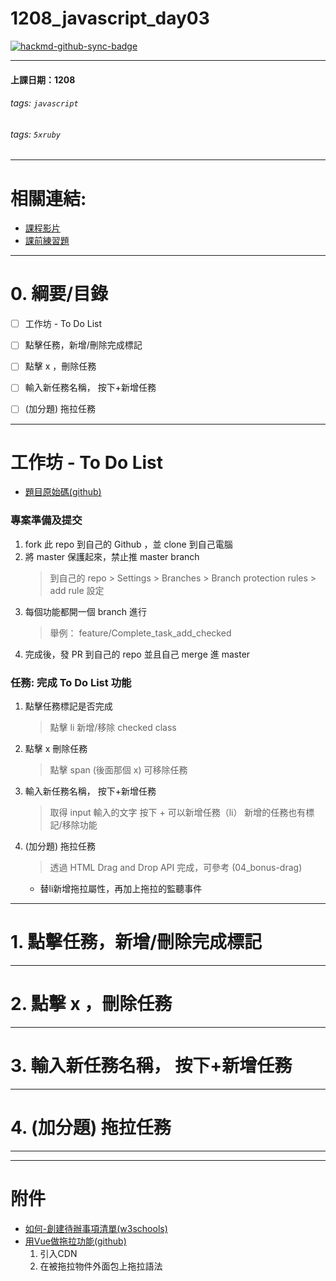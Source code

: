 # 1208_javascript_day03

[![hackmd-github-sync-badge](https://hackmd.io/uzghk-rQQUGivw8rFu7QQg/badge)](https://hackmd.io/uzghk-rQQUGivw8rFu7QQg)


---
#### 上課日期：1208
###### tags: `javascript`
###### tags: `5xruby`


---
# 相關連結:
- [課程影片](https://campus.5xruby.tw/courses/1136422/lectures/25361517)
- [課前練習題](https://github.com/lumir1031/Workshop_warm_up)

---
# 0. 綱要/目錄
- [ ] 工作坊 - To Do List
- [ ] 點擊任務，新增/刪除完成標記
- [ ] 點擊 x ，刪除任務
- [ ] 輸入新任務名稱， 按下+新增任務
- [ ] (加分題) 拖拉任務


---
# 工作坊 - To Do List 
- [題目原始碼(github)](https://github.com/lumir1031/Workshop_todolist)
### 專案準備及提交
1. fork 此 repo 到自己的 Github ，並 clone 到自己電腦
1. 將 master 保護起來，禁止推 master branch
    > 到自己的 repo > Settings > Branches > Branch protection rules > add rule 設定
1. 每個功能都開一個 branch 進行
    > 舉例： feature/Complete_task_add_checked
1. 完成後，發 PR 到自己的 repo 並且自己 merge 進 master
### 任務: 完成 To Do List 功能
1. 點擊任務標記是否完成
    > 點擊 li 新增/移除 checked class
1. 點擊 x 刪除任務
    > 點擊 span (後面那個 x) 可移除任務
1. 輸入新任務名稱， 按下+新增任務
    > 取得 input 輸入的文字
    按下 + 可以新增任務（li）
    新增的任務也有標記/移除功能
1. (加分題) 拖拉任務
    > 透過 HTML Drag and Drop API 完成，可參考 (04_bonus-drag)
    - 替li新增拖拉屬性，再加上拖拉的監聽事件

---

# 1. 點擊任務，新增/刪除完成標記

---
# 2. 點擊 x ，刪除任務

---
# 3. 輸入新任務名稱， 按下+新增任務


---
# 4. (加分題) 拖拉任務



---







---
# 附件
- [如何-創建待辦事項清單(w3schools)](https://www.w3schools.com/howto/howto_js_todolist.asp) 
- [用Vue做拖拉功能(github)](https://github.com/SortableJS/Vue.Draggable)
  1. 引入CDN
  2. 在被拖拉物件外面包上拖拉語法


